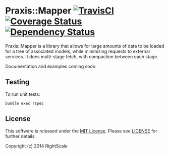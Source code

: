 # Praxis::Mapper [![TravisCI][travis-img-url]][travis-ci-url] [![Coverage Status][coveralls-img-url]][coveralls-url] [![Dependency Status][gemnasium-img-url]][gemnasium-url]

[travis-img-url]:https://travis-ci.org/rightscale/praxis-mapper.svg?branch=master
[travis-ci-url]:https://travis-ci.org/rightscale/praxis-mapper
[coveralls-img-url]:https://coveralls.io/repos/rightscale/praxis-mapper/badge.svg?branch=master&service=github
[coveralls-url]:https://coveralls.io/github/rightscale/praxis-mapper?branch=master
[gemnasium-img-url]:https://gemnasium.com/rightscale/praxis-mapper.svg
[gemnasium-url]:https://gemnasium.com/rightscale/praxis-mapper


Praxis::Mapper is a library that allows for large amounts of data to be loaded for a tree of associated models,
while minimizing requests to external services.
It does multi-stage fetch, with compaction between each stage.

Documentation and examples coming soon.

## Testing

To run unit tests:

    bundle exec rspec

## License

This software is released under the [MIT License](http://www.opensource.org/licenses/MIT). Please see  [LICENSE](LICENSE) for further details.

Copyright (c) 2014 RightScale
